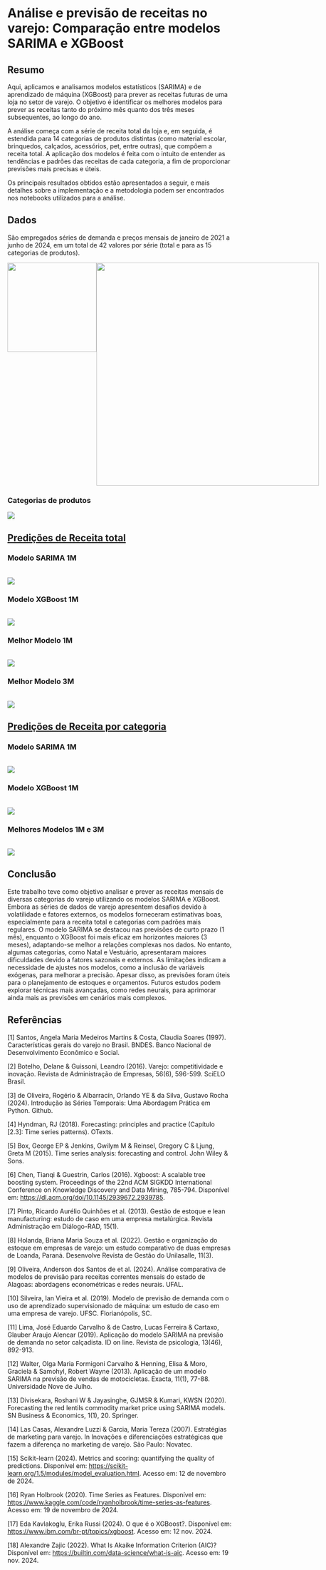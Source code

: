 # Análise e previsão de receitas no varejo: Comparação entre modelos SARIMA e XGBoost

## Resumo

Aqui, aplicamos e analisamos modelos estatísticos (SARIMA) e de aprendizado de máquina (XGBoost) para prever as receitas futuras de uma loja no setor de varejo. O objetivo é identificar os melhores modelos para prever as receitas tanto do próximo mês quanto dos três meses subsequentes, ao longo do ano.

A análise começa com a série de receita total da loja e, em seguida, é estendida para 14 categorias de produtos distintas (como material escolar, brinquedos, calçados, acessórios, pet, entre outras), que compõem a receita total. A aplicação dos modelos é feita com o intuito de entender as tendências e padrões das receitas de cada categoria, a fim de proporcionar previsões mais precisas e úteis.

Os principais resultados obtidos estão apresentados a seguir, e mais detalhes sobre a implementação e a metodologia podem ser encontrados nos notebooks utilizados para a análise.

## Dados
São empregados séries de demanda e preços mensais de janeiro de 2021 a junho de 2024, em um total de 42 valores por série (total e para as 15 categorias de produtos).
<div style="display: flex; justify-content: space-between;">
  <img src="https://raw.githubusercontent.com/jhonatan95w/SeriesTemporais-Varejo/e8a725030a39dd8e2ec3256d9f9c16fd91a64ff5/Images/Dados_ReceitaTotal.png" width="200">
  <img src="https://raw.githubusercontent.com/jhonatan95w/SeriesTemporais-Varejo/a012796bee12cf7e4c6dd5c6d175321aa64b4dd0/Images/Grafico_ReceitaTotal.png" width="500">
</div>

### Categorias de produtos

<div style="display: flex; justify-content: space-between;">
  <img src="https://raw.githubusercontent.com/jhonatan95w/SeriesTemporais-Varejo/6d4be082b6225f7d60975c7f2400c1d1183ff0fb/Images/categoriaProduto.png">
</div>

## [Predições de Receita total](//github.com/jhonatan95w/SeriesTemporais-Varejo/blob/main/SeriesTemporais_ReceitaTotal.ipynb)

### Modelo SARIMA 1M
<br>
<img src="https://raw.githubusercontent.com/jhonatan95w/SeriesTemporais-Varejo/6d4be082b6225f7d60975c7f2400c1d1183ff0fb/Images/Sarima1M_receitaTotal.png">
<br>

### Modelo XGBoost 1M
<br>
<img src="https://raw.githubusercontent.com/jhonatan95w/SeriesTemporais-Varejo/6d4be082b6225f7d60975c7f2400c1d1183ff0fb/Images/Xgboot1M_receitaTotal.png">
<br>

### Melhor Modelo 1M
<br>
<img src="https://raw.githubusercontent.com/jhonatan95w/SeriesTemporais-Varejo/6d4be082b6225f7d60975c7f2400c1d1183ff0fb/Images/melhorModelo1M.png">
<br>

### Melhor Modelo 3M
<br>
<img src="https://raw.githubusercontent.com/jhonatan95w/SeriesTemporais-Varejo/6d4be082b6225f7d60975c7f2400c1d1183ff0fb/Images/melhorModelo3M.png">
<br>

## [Predições de Receita por categoria](https://github.com/jhonatan95w/SeriesTemporais-Varejo/blob/main/SeriesTemporais_Categoria.ipynb)

### Modelo SARIMA 1M
<br>
<img src="https://raw.githubusercontent.com/jhonatan95w/SeriesTemporais-Varejo/6d4be082b6225f7d60975c7f2400c1d1183ff0fb/Images/Sarima1M_categorias.png">
<br>

### Modelo XGBoost 1M
<br>
<img src="https://raw.githubusercontent.com/jhonatan95w/SeriesTemporais-Varejo/6d4be082b6225f7d60975c7f2400c1d1183ff0fb/Images/XGBoost1M_categorias.png">
<br>

### Melhores Modelos 1M e 3M
<br>
<img src="https://raw.githubusercontent.com/jhonatan95w/SeriesTemporais-Varejo/934c1c1473371aa2d1b553822fadc3bd30650465/Images/melhoresModelo1M_3M.png">
<br>

## Conclusão

Este trabalho teve como objetivo analisar e prever as receitas mensais de diversas categorias do varejo utilizando os modelos SARIMA e XGBoost. Embora as séries de dados de varejo apresentem desafios devido à volatilidade e fatores externos, os modelos forneceram estimativas boas, especialmente para a receita total e categorias com padrões mais regulares. O modelo SARIMA se destacou nas previsões de curto prazo (1 mês), enquanto o XGBoost foi mais eficaz em horizontes maiores (3 meses), adaptando-se melhor a relações complexas nos dados. No entanto, algumas categorias, como Natal e Vestuário, apresentaram maiores dificuldades devido a fatores sazonais e externos. As limitações indicam a necessidade de ajustes nos modelos, como a inclusão de variáveis exógenas, para melhorar a precisão. Apesar disso, as previsões foram úteis para o planejamento de estoques e orçamentos. Futuros estudos podem explorar técnicas mais avançadas, como redes neurais, para aprimorar ainda mais as previsões em cenários mais complexos.

## Referências

[1] Santos, Angela Maria Medeiros Martins & Costa, Claudia Soares (1997). Características gerais do varejo no Brasil. BNDES. Banco Nacional de Desenvolvimento Econômico e Social.

[2] Botelho, Delane & Guissoni, Leandro (2016). Varejo: competitividade e inovação. Revista de Administração de Empresas, 56(6), 596-599. SciELO Brasil.

[3] de Oliveira, Rogério & Albarracín, Orlando YE & da Silva, Gustavo Rocha (2024). Introdução às Séries Temporais: Uma Abordagem Prática em Python. Github.

[4] Hyndman, RJ (2018). Forecasting: principles and practice (Capítulo [2.3]: Time series patterns). OTexts.

[5] Box, George EP & Jenkins, Gwilym M & Reinsel, Gregory C & Ljung, Greta M (2015). Time series analysis: forecasting and control. John Wiley & Sons.

[6] Chen, Tianqi & Guestrin, Carlos (2016). Xgboost: A scalable tree boosting system. Proceedings of the 22nd ACM SIGKDD International Conference on Knowledge Discovery and Data Mining, 785-794. Disponível em: https://dl.acm.org/doi/10.1145/2939672.2939785.

[7] Pinto, Ricardo Aurélio Quinhões et al. (2013). Gestão de estoque e lean manufacturing: estudo de caso em uma empresa metalúrgica. Revista Administração em Diálogo-RAD, 15(1).

[8] Holanda, Briana Maria Souza et al. (2022). Gestão e organização do estoque em empresas de varejo: um estudo comparativo de duas empresas de Loanda, Paraná. Desenvolve Revista de Gestão do Unilasalle, 11(3).

[9] Oliveira, Anderson dos Santos de et al. (2024). Análise comparativa de modelos de previsão para receitas correntes mensais do estado de Alagoas: abordagens econométricas e redes neurais. UFAL.

[10] Silveira, Ian Vieira et al. (2019). Modelo de previsão de demanda com o uso de aprendizado supervisionado de máquina: um estudo de caso em uma empresa de varejo. UFSC. Florianópolis, SC.

[11] Lima, José Eduardo Carvalho & de Castro, Lucas Ferreira & Cartaxo, Glauber Araujo Alencar (2019). Aplicação do modelo SARIMA na previsão de demanda no setor calçadista. ID on line. Revista de psicologia, 13(46), 892-913.

[12] Walter, Olga Maria Formigoni Carvalho & Henning, Elisa & Moro, Graciela & Samohyl, Robert Wayne (2013). Aplicação de um modelo SARIMA na previsão de vendas de motocicletas. Exacta, 11(1), 77-88. Universidade Nove de Julho.

[13] Divisekara, Roshani W & Jayasinghe, GJMSR & Kumari, KWSN (2020). Forecasting the red lentils commodity market price using SARIMA models. SN Business & Economics, 1(1), 20. Springer.

[14] Las Casas, Alexandre Luzzi & Garcia, Maria Tereza (2007). Estratégias de marketing para varejo. In Inovações e diferenciações estratégicas que fazem a diferença no marketing de varejo. São Paulo: Novatec.

[15] Scikit-learn (2024). Metrics and scoring: quantifying the quality of predictions. Disponível em: https://scikit-learn.org/1.5/modules/model_evaluation.html. Acesso em: 12 de novembro de 2024.

[16] Ryan Holbrook (2020). Time Series as Features. Disponível em: https://www.kaggle.com/code/ryanholbrook/time-series-as-features. Acesso em: 19 de novembro de 2024.

[17] Eda Kavlakoglu, Erika Russi (2024). O que é o XGBoost?. Disponível em: https://www.ibm.com/br-pt/topics/xgboost. Acesso em: 12 nov. 2024.

[18] Alexandre Zajic (2022). What Is Akaike Information Criterion (AIC)? Disponível em: https://builtin.com/data-science/what-is-aic. Acesso em: 19 nov. 2024.







